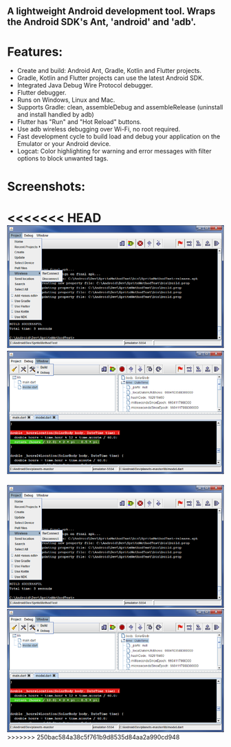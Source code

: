 
## A lightweight Android development tool.  Wraps the Android SDK's Ant, 'android' and 'adb'.

# Features:

* Create and build: Android Ant, Gradle, Kotlin and Flutter projects.
* Gradle, Kotlin and Flutter projects can use the latest Android SDK.
* Integrated Java Debug Wire Protocol debugger.
* Flutter debugger.
* Runs on Windows, Linux and Mac.
* Supports Gradle: clean, assembleDebug and assembleRelease (uninstall and install handled by adb)
* Flutter has "Run" and "Hot Reload" buttons.
* Use adb wireless debugging over Wi-Fi, no root required.
* Fast development cycle to build load and debug your application on the Emulator or your Android device.
* Logcat: Color highlighting for warning and error messages with filter options to block unwanted tags.

# Screenshots:

<<<<<<< HEAD
<img src="images/mainscreen.png" width="550"/>
<img src="images/debugscreen.png" width="550"/>
=======
<img src="images/mainscreen.PNG" width="550"/>
<img src="images/debugscreen.PNG" width="550"/>
>>>>>>> 250bac584a38c5f761b9d8535d84aa2a990cd948

